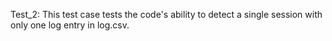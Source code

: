 Test_2: This test case tests the code's ability to detect a single session with only one log entry in log.csv.
